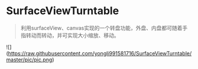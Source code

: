 # SurfaceViewTurntable

>利用surfaceView、canvas实现的一个转盘功能，外盘、内盘都可随着手指转动而转动，并可实现大小缩放、移动。

![] (https://raw.githubusercontent.com/yongli991581716/SurfaceViewTurntable/master/pic/pic.png)  

